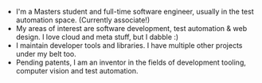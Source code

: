 - I'm a Masters student and full-time software engineer, usually in the test automation space. (Currently associate!)
- My areas of interest are software development, test automation & web design. I love cloud and meta stuff, but I dabble :)
- I maintain developer tools and libraries. I have multiple other projects under my belt too.
- Pending patents, I am an inventor in the fields of development tooling, computer vision and test automation.

